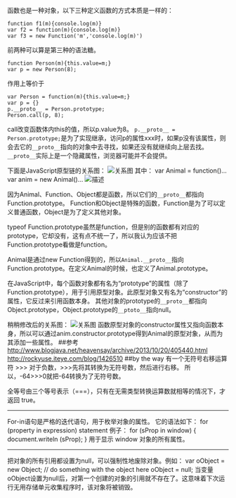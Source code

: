 函数也是一种对象，以下三种定义函数的方式本质是一样的：

	function f1(m){console.log(m)}
	var f2 = function(m){console.log(m)}
	var f3 = new Function('m','console.log(m)')
前两种可以算是第三种的语法糖。

```
function Person(m){this.value=m;}
var p = new Person(8);
```
作用上等价于
```
var Person = function(m){this.value=m;}
var p = {}
p.__proto__ = Person.prototype;
Person.call(p, 8);
```
call改变函数体内this的值，所以p.value为8。
`p.__proto__ = Person.prototype;`是为了实现继承，访问p的属性xxx时，如果p没有该属性，则会去它的`__proto__`指向的对象中去寻找，如果还没有就继续向上层去找。`__proto__`实际上是一个隐藏属性，浏览器可能并不会提供。

下面是JavaScript原型链的关系图：
![关系图](http://img.blog.csdn.net/20161226165409738?watermark/2/text/aHR0cDovL2Jsb2cuY3Nkbi5uZXQvbGl1eXVhbjE4NTQ0MjExMQ==/font/5a6L5L2T/fontsize/400/fill/I0JBQkFCMA==/dissolve/70/gravity/SouthEast)
其中：
var Animal = function()...
var anim = new Animal()...
![描述](http://img.blog.csdn.net/20161226165448099?watermark/2/text/aHR0cDovL2Jsb2cuY3Nkbi5uZXQvbGl1eXVhbjE4NTQ0MjExMQ==/font/5a6L5L2T/fontsize/400/fill/I0JBQkFCMA==/dissolve/70/gravity/SouthEast)

因为Animal、Function、Object都是函数，所以它们的`__proto__`都指向Function.prototype。
Function和Object是特殊的函数，Function是为了可以定义普通函数，Object是为了定义其他对象。

typeof Function.prototype虽然是function，但是别的函数都有对应的prototype，它却没有，这有点不统一了，所以我认为应该不把Function.prototype看做是function。

Animal是通过new Function得到的，所以`Animal.__proto__`指向Function.prototype。在定义Animal的时候，也定义了Animal.prototype。

在JavaScript中，每个函数对象都有名为“prototype”的属性（除了Function.prototype），用于引用原型对象。此原型对象又有名为“constructor”的属性，它反过来引用函数本身。
其他对象的prototype的`__proto__`都指向Object.prototype，Object.prototype的`__ptoto__`指向null。

稍稍修改后的关系图：
![关系图](http://img.blog.csdn.net/20161226165437027?watermark/2/text/aHR0cDovL2Jsb2cuY3Nkbi5uZXQvbGl1eXVhbjE4NTQ0MjExMQ==/font/5a6L5L2T/fontsize/400/fill/I0JBQkFCMA==/dissolve/70/gravity/SouthEast)
函数原型对象的constructor属性又指向函数本身，所以可以通过anim.constructor.prototype得到Animal的原型对象，从而为其添加一些属性。
##参考
http://www.blogjava.net/heavensay/archive/2013/10/20/405440.html
http://rockyuse.iteye.com/blog/1426510
##by the way
有一个无符号右移运算符 >>>
对于负数，>>>先将其转换为无符号数，然后进行右移。
所以，-64>>>0就把-64转换为了无符号数。

全等号由三个等号表示（===），只有在无需类型转换运算数就相等的情况下，才返回 true。

---
For-in语句是严格的迭代语句，用于枚举对象的属性。
它的语法如下：
for (property in expression) statement
例子：
for (sProp in window) {
  document.writeln (sProp);
}
用于显示 window 对象的所有属性。

---
把对象的所有引用都设置为null，可以强制性地废除对象。例如：
var oObject = new Object;
// do something with the object here
oObject = null;
当变量oObject设置为null后，对第一个创建的对象的引用就不存在了。这意味着下次运行无用存储单元收集程序时，该对象将被销毁。